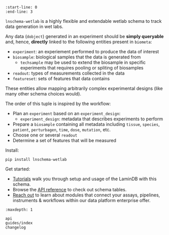 ```{include} ../README.md
:start-line: 0
:end-line: 3
```

`lnschema-wetlab` is a highly flexible and extendable wetlab schema to track data generation in wet labs.

Any data (`dobject`) generated in an experiment should be **simply queryable** and, hence, **directly** linked to the following entities present in `biometa`:

- `experiment`: an experiement performed to produce the data of interest
- `biosample`: biological samples that the data is generated from
  - `techsample` may be used to extend the biosample in specific experiments that requires pooling or spliting of biosamples
- `readout`: types of measurements collected in the data
- `featureset`: sets of features that data contains

These entities allow mapping arbitrarily complex experimental designs (like many other schema choices would).

The order of this tuple is inspired by the workflow:

- Plan an `experiment` based on an `experiment_design`:
  - `experiment_design`: metadata that describes experiments to perform
- Prepare a `biosample` containing all metadata including `tissue`, `species`, `patient`, `perturbagen`, `time`, `dose`, `mutation`, etc.
- Choose one or several `readout`
- Determine a set of features that will be measured

Install:

```
pip install lnschema-wetlab
```

Get started:

- [Tutorials](https://lamin.ai/docs/db/tutorials/index) walk you through setup and usage of the LaminDB with this schema.
- Browse the [API reference](api) to check out schema tables.
- [Reach out](https://lamin.ai/contact) to learn about modules that connect your assays, pipelines, instruments & workflows within our data platform enterprise offer.

```{toctree}
:maxdepth: 1

api
guides/index
changelog
```

